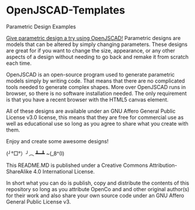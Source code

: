 # OpenJSCAD-Templates
Parametric Design Examples

[Give parametric design a try using OpenJSCAD!](https://raw.githack.com/opencoca/OpenJSCAD-Templates/master/index.html) Parametric designs are models that can be altered by simply changing parameters.  These designs are great for if you want to change the size, appearance, or any other aspects of a design without needing to go back and remake it from scratch each time.

OpenJSCAD is an open-source program used to generate parametric models simply by writing code. That means that there are no complicated tools needed to generate complex shapes. More over OpenJSCAD runs in browser, so there is no software installation needed. The only requirement is that you have a recent browser with the HTML5 canvas element.

All of these designs are available under an GNU Affero General Public License v3.0 license, this means that they are free for commercial use as well as educational use so long as you agree to share what you create with them. 



Enjoy and create some awesome designs! 


(╯°□°）╯︵ ┻━┻ ~(_8^(I)

This README.MD is published under a Creative Commons Attribution-ShareAlike 4.0 International License. 

In short what you can do is publish, copy and distribute the contents of this repository so long as you attribute OpenCo and and other original author(s) for their work and also share your own source code under an GNU Affero General Public License v3.

